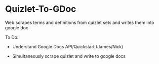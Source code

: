 # Quizlet-To-GDoc
Web scrapes terms and definitions from quizlet sets and writes them into google doc

To Do:
- Understand Google Docs API/Quickstart (James/Nick)

- Simultaneously scrape quizlet and write to google docs

